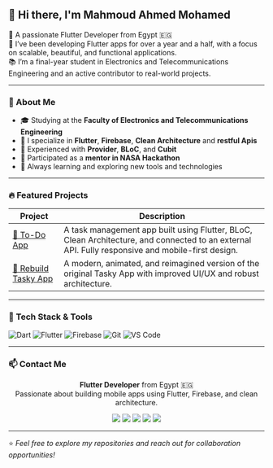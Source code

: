 ## 👋 Hi there, I'm Mahmoud Ahmed Mohamed

🎯 A passionate Flutter Developer from Egypt 🇪🇬  
🚀 I’ve been developing Flutter apps for over a year and a half, with a focus on scalable, beautiful, and functional applications.  
📚 I’m a final-year student in Electronics and Telecommunications Engineering and an active contributor to real-world projects.

---

### 💼 About Me

- 🎓 Studying at the **Faculty of Electronics and Telecommunications Engineering**
- 📱 I specialize in **Flutter**, **Firebase**, **Clean Architecture** and **restful Apis**
- 🧠 Experienced with **Provider**, **BLoC**, and **Cubit**
- 💬 Participated as a **mentor in NASA Hackathon**
- 🌱 Always learning and exploring new tools and technologies

---

### 🔥 Featured Projects

| Project | Description |
|--------|-------------|
| [📝 To-Do App](https://github.com/Mahmoud52atta/To-Do-App) | A task management app built using Flutter, BLoC, Clean Architecture, and connected to an external API. Fully responsive and mobile-first design. |
| [📲 Rebuild Tasky App](https://github.com/Mahmoud52atta/rebuild_tasky_app) | A modern, animated, and reimagined version of the original Tasky App with improved UI/UX and robust architecture. |

---

### 🧰 Tech Stack & Tools

![Dart](https://img.shields.io/badge/Dart-0175C2?style=for-the-badge&logo=dart&logoColor=white)
![Flutter](https://img.shields.io/badge/Flutter-02569B?style=for-the-badge&logo=flutter&logoColor=white)
![Firebase](https://img.shields.io/badge/Firebase-FFCA28?style=for-the-badge&logo=firebase&logoColor=black)
![Git](https://img.shields.io/badge/Git-F05032?style=for-the-badge&logo=git&logoColor=white)
![VS Code](https://img.shields.io/badge/VS%20Code-007ACC?style=for-the-badge&logo=visual-studio-code&logoColor=white)

---

### 📫 Contact Me

<p align="center">
  <b>Flutter Developer</b> from Egypt 🇪🇬<br>
  Passionate about building mobile apps using Flutter, Firebase, and clean architecture.
</p>

<p align="center">
  <a href="https://www.linkedin.com/in/mahmoud-ahmed-856765266/"><img src="https://img.shields.io/badge/LinkedIn-blue?style=for-the-badge&logo=linkedin" /></a>
  <a href="mailto:mahmoud225486@gmail.com"><img src="https://img.shields.io/badge/Gmail-D14836?style=for-the-badge&logo=gmail&logoColor=white" /></a>
  <a href="tel:+201115257750"><img src="https://img.shields.io/badge/Phone-25D366?style=for-the-badge&logo=whatsapp&logoColor=white" /></a>
  <a href="https://www.instagram.com/xx__mahmoud_2tta__xx"><img src="https://img.shields.io/badge/Instagram-E4405F?style=for-the-badge&logo=instagram&logoColor=white" /></a>
  <a href="https://github.com/Mahmoud52atta"><img src="https://img.shields.io/badge/GitHub-100000?style=for-the-badge&logo=github&logoColor=white" /></a>
</p>

---

⭐️ *Feel free to explore my repositories and reach out for collaboration opportunities!*
